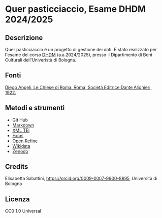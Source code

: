 # Quer pasticciaccio, Esame DHDM 2024/2025 

## Descrizione
Quer pasticciaccio è un progetto di gestione dei dati. È stato realizzato per l'esame del corso [DHDM](https://www.unibo.it/it/studiare/insegnamenti-competenze-trasversali-moocs/insegnamenti/insegnamento/2024/502386) (a.a.2024/2025), presso il Dipartimento di Beni Culturali dell'Univeristà di Bologna.

## Fonti
[Diego Angeli, Le Chiese di Roma, Roma, Società Editrice Dante Alighieri, 1922.](https://archive.org/details/lechiesediromagu00ange_0/page/n7/mode/2up)


## Metodi e strumenti 
* Git Hub
* [Markdown](https://www.markdownguide.org/)
* [XML TEI](https://vscode.dev/)
* [Excel](https://excel.cloud.microsoft/)
* [Open Refine](https://openrefine.org/)
* [Wikidata](https://www.wikidata.org/wiki/Wikidata:Main_Page)
* [Zenodo](https://zenodo.org/)

## Credits 
Elisabetta Sabattini, <https://orcid.org/0009-0007-9900-8895>, Università di Bologna 

## Licenza 
CC0 1.0 Universal
